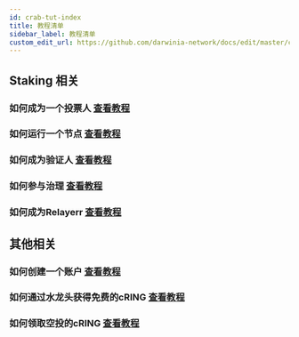 ```yaml
---
id: crab-tut-index
title: 教程清单
sidebar_label: 教程清单
custom_edit_url: https://github.com/darwinia-network/docs/edit/master/content/zh-CN/crab-tut-index.md
---
```

## Staking 相关
### 如何成为一个投票人 [查看教程](crab-tut-nominator)
### 如何运行一个节点 [查看教程](crab-tut-node)
### 如何成为验证人 [查看教程](crab-tut-validator)
### 如何参与治理 [查看教程](crab-tut-governance)
### 如何成为Relayerr [查看教程](crab-tut-relayer)

## 其他相关
### 如何创建一个账户 [查看教程](crab-tut-account)
### 如何通过水龙头获得免费的cRING [查看教程](crab-tut-get-free-cring)
### 如何领取空投的cRING [查看教程](crab-tut-claim-cring)
